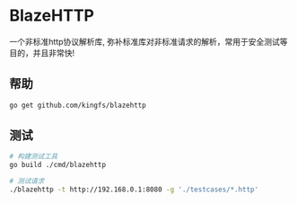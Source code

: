 # BlazeHTTP

一个非标准http协议解析库, 弥补标准库对非标准请求的解析，常用于安全测试等目的，并且非常快!

## 帮助

```bash
go get github.com/kingfs/blazehttp
```

## 测试

```bash
# 构建测试工具
go build ./cmd/blazehttp

# 测试请求
./blazehttp -t http://192.168.0.1:8080 -g './testcases/*.http'
```
